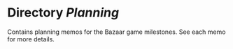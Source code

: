 # Directory _Planning_

Contains planning memos for the Bazaar game milestones. See each memo for more details.